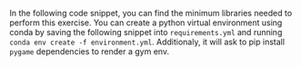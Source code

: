 In the following code snippet, you can find the minimum libraries needed to perform this exercise. You can
create a python virtual environment using conda by saving the following snippet into `requirements.yml` and
running `conda env create -f environment.yml`.
Additionaly, it will ask to pip install `pygame` dependencies to render a gym env.

